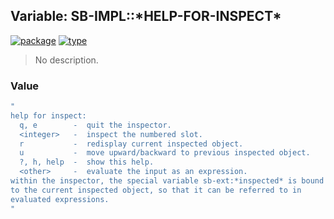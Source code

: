 ## Variable: SB-IMPL::\*HELP-FOR-INSPECT\*
[![package](https://img.shields.io/badge/Package-SB--IMPL-5f9ea0.svg?style=social&colorA=999999)](../) [![type](https://img.shields.io/badge/Type-Variable-5f9ea0.svg?style=social&colorA=999999)](../#variable) 

> No description.

### Value
```cl
"
help for inspect:
  q, e        -  quit the inspector.
  <integer>   -  inspect the numbered slot.
  r           -  redisplay current inspected object.
  u           -  move upward/backward to previous inspected object.
  ?, h, help  -  show this help.
  <other>     -  evaluate the input as an expression.
within the inspector, the special variable sb-ext:*inspected* is bound
to the current inspected object, so that it can be referred to in
evaluated expressions.
"
```
